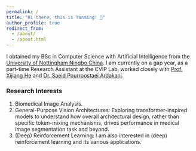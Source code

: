 ```yaml
---
permalink: /
title: "Hi there, this is Yanming! 👋"
author_profile: true
redirect_from: 
  - /about/
  - /about.html
---
```


I obtained my BSc in Computer Science with Artificial Intelligence from the [University of Nottingham Ningbo China](https://www.nottingham.edu.cn/). I am currently on a gap year, as a part-time Research Assistant at the CVIP Lab, worked closely with [Prof. Xijiang He](https://scholar.google.com.au/citations?user=BiBXGfIAAAAJ&hl=en) and [Dr. Saeid Pourroostaei Ardakani](https://scholar.google.com/citations?user=3OeHr8gAAAAJ&hl=en).

### **Research Interests**
1. Biomedical Image Analysis.
2. General-Purpose Vision Architectures: Exploring transformer-inspired models to understand how overall architectural design, rather than specific token-mixing mechanisms, drives performance in medical image segmentation task and beyond.  
3. (Deep) Reinforcement Learning: I am also interested in (deep) reinforcement learning and its various applications.